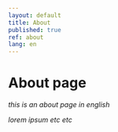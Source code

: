 ```yaml
---
layout: default
title: About
published: true
ref: about
lang: en
---
```


# About page

*this is an about page in english*

*lorem ipsum etc etc*